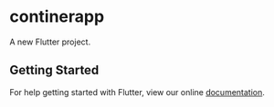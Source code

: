 # continerapp

A new Flutter project.

## Getting Started

For help getting started with Flutter, view our online
[documentation](https://flutter.io/).
